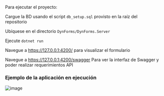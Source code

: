 Para ejecutar el proyecto:

Cargue la BD usando el script `db_setup.sql` provisto en la raíz del repositorio

Ubíquese en el directorio `DynForms/DynForms.Server`

Ejecute `dotnet run`

Navegue a https://127.0.0.1:4200/ para visualizar el formulario

Navegue a https://127.0.0.1:4200/swagger Para ver la interfaz de Swagger y poder realizar requerimientos API

### Ejemplo de la aplicación en ejecución

![image](https://github.com/user-attachments/assets/d1936010-383b-4077-9621-1abbca5c5333)
